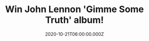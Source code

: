 ---
campaign-uuid: "c-964536a5-69cf-4728-a6c3-71d23a4e3303"
type: "Competition"
category: "Music"
date: "2020-10-21T06:00:00.000Z"
end-date: "2020-12-21T23:59:00.000Z"
disable-form: false
is_promoted: true
has_entry_page: true
title: "Win John Lennon 'Gimme Some Truth' album!"
competition-description: "<p>John Lennon's 80th Birthday is marked by the release\
  \ of a new remix album called ‘Gimme Some Truth'. The album comprises 36 classic\
  \ songs completely remixed from scratch, radically upgrading their sonic quality\
  \ and presenting them as a never-before-heard Ultimate Listening Experience. We\
  \ have one copy to give away to one lucky NME AAA member.</p>\n<p>Click below for\
  \ a chance to win John Lennon's record 'Gimme Some Truth' now.</p>\n"
hero-header: "Win John Lennon 'Gimme Some Truth' album!"
terms-confirmation: "N/A"
banner-img: "https://assets.expresslyapp.com/asset-d3a4a550-6808-4ce5-b9f1-a57d44f6d080.jpg"
logo-left-href: "aaa.nme.com"
logo-left-image: "https://assets.expresslyapp.com/asset-51ba74a5-eda7-4f4d-bf70-8f6ea1021146.jpg"
logo-left-title: "NME AAA"
bg-image-hero: "https://assets.expresslyapp.com/asset-1c1b1047-c05d-4dfb-91ca-9c38a8c10170.jpg"
bg-image-first: "https://assets.expresslyapp.com/asset-6725a559-16a3-4957-9708-9cfb9394611b.jpg"
section1-content: "<p>John Lennon's 80th Birthday is marked by the release of a new\
  \ remix album called ‘Gimme Some Truth'. An album produced by the late Beatle‘s\
  \ widow Yoko Ono and his son Sean Ono Lennon.</p>\n<p>36 classic songs completely\
  \ remixed from scratch, radically upgrading their sonic quality and presenting them\
  \ as a never-before-heard Ultimate Listening Experience. Tracks featured on the\
  \ record include ‘Come Together’, ‘Mind Games’, ‘Jealous Guy’, ‘Dear Yoko’ and ‘\
  Happy Xmas (War Is Over)’.</p>\n<p>Click below for a chance to win.</p>\n"
entry-title: "Win John Lennon 'Gimme Some Truth' album!"
entry-content: "<p>Enter the draw to win John Lennon 'Gimme Some Truth' album by completing\
  \ the form below before 23:59 on the 21st of December 2020.</p>\n"
has-winner: false
prize-description: "John Lennon 'Gimme Some Truth' album!"
special-conditions: "Multiple entries are allowed up to one every day."
country-restrictions:
- "GB"
---
